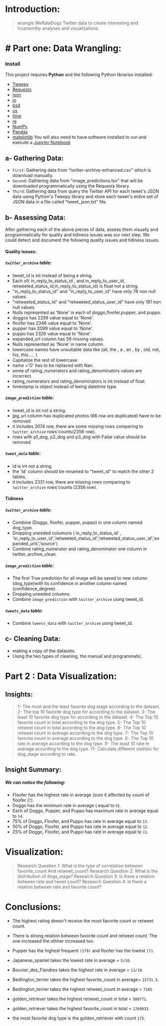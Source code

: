 # Introduction:
> wrangle WeRateDogs Twitter data to create interesting and trustworthy analyses and visualizations.
# # Part one: Data Wrangling:
### Install

This project requires **Python** and the following Python libraries installed:

- [Tweepy](https://tweepy.readthedocs.io/en/v3.5.0/)
- [Requests](https://www.pythonforbeginners.com/requests/using-requests-in-python)
- [json](https://docs.python.org/2/library/json.html)
- [io](https://docs.python.org/2/library/io.html)
- [bs4](https://www.crummy.com/software/BeautifulSoup/bs4/doc/)
- [os](https://docs.python.org/2/library/os.html)
- [time](https://docs.python.org/2/library/time.html)
- [re](https://docs.python.org/3/library/re.html)
- [NumPy](http://www.numpy.org/)
- [Pandas](http://pandas.pydata.org)
- [matplotlib](http://matplotlib.org/)
You will also need to have software installed to run and execute a [Jupyter Notebook](http://ipython.org/notebook.html)

## a-  Gathering Data:
- `First`: Gathering data from "twitter-archive-enhanced.csv" which is download manually.
- `Second`: Gathering data from "image_predictions.tsv" that will be downloaded programmatically using the Requests library.
- `Third`: Gathering data from query the Twitter API for each tweet's JSON data using Python's Tweepy library and store each tweet's entire set of JSON data in a file called "tweet_json.txt" file.


## b- Assessing Data: 
After gathering each of the above pieces of data, assess them visually and programmatically for quality and tidiness issues was our next step.
We could detect and document the following quality issues and tidiness issues.

#### Quality issues:
##### `twitter_archive` table:
- tweet_id is int instead of being a string.
- Each of( in_reply_to_status_id , and in_reply_to_user_id, retweeted_status_id,in_reply_to_status_id) is float not a string.
- "in_reply_to_status_id" and "in_reply_to_user_id" have only 78 non null values.
- "retweeted_status_id" and "retweeted_status_user_id" have only 181 non null values.
- Nulls represented as 'None' in each of doggo,floofer,pupper, and puppo.
- doggos has 2259 value equal to 'None'.
- floofer has 2346 value equal to 'None'.
- pupper has 2099 value equal to 'None'.
- puppo has 2326 value equal to 'None'.
- expanded_url column has 59 missing values. 
- Nulls represented as 'None' in name column.
- lowercase names have unsuitable data like (all, the , a , an , by , old, not, his, this..... )
- Capitalize the rest of lowercase.
- name ='O' has to be replaced with Nan.
- some of rating_numerators and rating_denominators values are incorrect.
- rating_numerators and rating_denominators is int instead of float.
- timestamp is object instead of being datetime type.

##### `image_prediction` table:
- tweet_id is int not a string.
- jpg_url column has duplicated photos (66 row are duplicated) have to be removed
- it includes 2074 row, there are some missing rows comparing to  `twitter_archive` rows'counts(2356 row).
- rows with p1_dog, p2_dog and p3_dog with False value should be removed

##### `tweet_data` table:
- id is int not a string.
- the 'id' column should be renamed to "tweet_id" to match the other 2 tables.
- it includes 2331 row, there are missing rows comparing to  `twitter_archive` rows'counts (2356 row).

#### Tidiness 
##### `twitter_archive` table:
- Combine (Doggo, floofer, pupper, puppo) in one column named dog_type.
- Dropping uneeded columuns ( in_reply_to_status_id' , 'in_reply_to_user_id','retweeted_status_id','retweeted_status_user_id','expanded_urls','source')
- Combine rating_numerator and rating_denominator one column in twitter_archive_clean.

##### `image_prediction` table:
- The first True prediction for all image will be saved to new column (dog_type)with its confidence in another column named (confidence_degree).
- Dropping uneeded columns.
- Combine `image_prediction` with `twitter_archive` using tweet_id.

##### `tweets_data` table:
- Combine `tweets_data` with `twitter_archive` using tweet_id.

## c-  Cleaning Data:
- making a copy of the datasets.
- Using the two types of cleaning, the manual and programmatic.

# Part 2 : Data Visualization:
## Insights:
> 1- The most  and the least favorite dog stage according to the dataset.
> 2- The top 10 favorite dog type for according to the dataset.
> 3- The least 10 favorite dog type for according to the dataset.
> 4- The Top 10 favorite count in total according to the dog type.
> 5- The Top 10 retweet count in total according to the dog type.
> 6- The Top 10 retweet count in average according to the dog type.
> 7- The Top 10 favorite count in average according to the dog type.
> 8- The Top 10 rate in average according to the dog type.
> 9- The least 10 rate in average according to the dog type.
> 11- Calculate different statistic for dog_stage according to rate.
 
 ## Insight Summary:
 ##### We can notice the following:
- Floofer has the highest rate in average (sure it affected by count of floofer (`7`).
- Doggo has the minimum rate in average ( equal to `5`).
- Each of Doggo, Pupper, and Puppo has maximum rate in average equal to  `14`.
- 75% of Doggo, Floofer, and Puppo has rate in average equal to `13`.
- 50% of Doggo, Floofer, and Puppo has rate in average equal to `12`.
- 25% of Doggo, Floofer, and Puppo has rate in average equal to `11`.

# Visualization:
> Research Question 1: What is the type of correlation between favorite_count And retweet_count? 
> Research Question 2:  What is the distribution of dogs_stage? 
> Research Question 3:  Is there a relation between rate and tweet count? 
> Research Question 4: Is there a relation between rate and favorite count? 

# Conclusions:
- The highest rating doesn't receive the most favorite count or retweet count.
- There is strong relation between favorite count and retweet count. The one increased the othher increased too.

- Pupper has the highest frequent `(179)` and floofer has the lowest `(7)`.

- Japanese_spaniel takes the lowest rate in average = `5/10`.
- Bouvier_des_Flandres takes the highest rate in average = `13/10`. 

- Bedlington_terrier takes the highest favorite_count in average= `22731.5`.
- Bedlington_terrier takes the highest retweet_count in average = `7165`

- golden_retriever takes the highest retweet_count in total = `508771`.
- golden_retriever takes the highest favorite_count in total = `1769933`.

- the most favorite dog type is the golden_retriever with count `175`.




